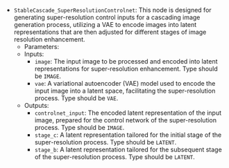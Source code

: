 - `StableCascade_SuperResolutionControlnet`: This node is designed for generating super-resolution control inputs for a cascading image generation process, utilizing a VAE to encode images into latent representations that are then adjusted for different stages of image resolution enhancement.
    - Parameters:
    - Inputs:
        - `image`: The input image to be processed and encoded into latent representations for super-resolution enhancement. Type should be `IMAGE`.
        - `vae`: A variational autoencoder (VAE) model used to encode the input image into a latent space, facilitating the super-resolution process. Type should be `VAE`.
    - Outputs:
        - `controlnet_input`: The encoded latent representation of the input image, prepared for the control network of the super-resolution process. Type should be `IMAGE`.
        - `stage_c`: A latent representation tailored for the initial stage of the super-resolution process. Type should be `LATENT`.
        - `stage_b`: A latent representation tailored for the subsequent stage of the super-resolution process. Type should be `LATENT`.
